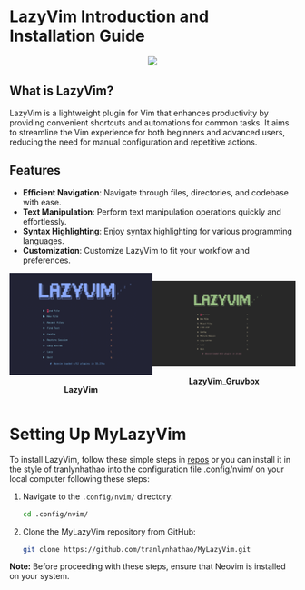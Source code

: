 # LazyVim Introduction and Installation Guide

<div align="center">
  <img src="https://user-images.githubusercontent.com/292349/213446185-2db63fd5-8c84-459c-9f04-e286382d6e80.png">
</div>

## What is LazyVim?

LazyVim is a lightweight plugin for Vim that enhances productivity by providing convenient shortcuts and automations for common tasks. It aims to streamline the Vim experience for both beginners and advanced users, reducing the need for manual configuration and repetitive actions.

## Features

- **Efficient Navigation**: Navigate through files, directories, and codebase with ease.
- **Text Manipulation**: Perform text manipulation operations quickly and effortlessly.
- **Syntax Highlighting**: Enjoy syntax highlighting for various programming languages.
- **Customization**: Customize LazyVim to fit your workflow and preferences.

<div style="display: flex; flex-direction: row; align-items: center; justify-content: space-around;">
    <div style="text-align: center;">
        <img src="lazyvim.png" alt="LazyVim" style="width: 100%;">
        <p><b>LazyVim</b></p>
    </div>
    <div style="text-align: center;">
        <img src="lazyvim_gruvbox.png" alt="LazyVim_Gruvbox" style="width: 100%;">
        <p><b>LazyVim_Gruvbox</b></p>
    </div>
</div>

# Setting Up MyLazyVim

To install LazyVim, follow these simple steps in [repos](https://github.com/tranlynhathao/LazyVim) or you can install it in the style of tranlynhathao into the configuration file .config/nvim/ on your local computer following these steps:

1. Navigate to the `.config/nvim/` directory:
   ```bash
   cd .config/nvim/
   ```

2. Clone the MyLazyVim repository from GitHub:
   ```bash
   git clone https://github.com/tranlynhathao/MyLazyVim.git
   ```

**Note:** Before proceeding with these steps, ensure that Neovim is installed on your system.



